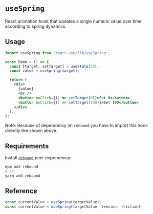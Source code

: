 # `useSpring`

React animation hook that updates a single numeric value over time according
to spring dynamics.

## Usage

```jsx
import useSpring from 'react-use/lib/useSpring';

const Demo = () => {
  const [target, setTarget] = useState(50);
  const value = useSpring(target);

  return (
    <div>
      {value}
      <br />
      <button onClick={() => setTarget(0)}>Set 0</button>
      <button onClick={() => setTarget(100)}>Set 100</button>
    </div>
  );
};
```

Note: Because of dependency on `rebound` you have to import this hook directly like shown above.

## Requirements

Install [`rebound`](https://github.com/facebook/rebound-js) peer dependency:

```bash
npm add rebound
# or
yarn add rebound
```

## Reference

```js
const currentValue = useSpring(targetValue);
const currentValue = useSpring(targetValue, tension, friction);
```
